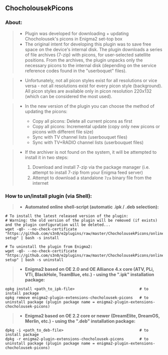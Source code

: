 ## **ChocholousekPicons**

### **About:**

   >- Plugin was developed for downloading + updating Chocholousek's picons in Enigma2 set-top box
   >- The original intent for developing this plugin was to save free space on the device's internal disk. The plugin downloads a series of file archives (7-zip) with picons, for user-selected satellite positions. From the archives, the plugin unpacks only the necessary picons to the internal disk (depending on the service reference codes found in the "userboquet" files).

   >- Unfortunately, not all picon styles exist for all resolutions or vice versa - not all resolutions exist for every picon style (background). All picon styles are available only in picon resolution 220x132 (which can be considered the most used).
   
   >- In the new version of the plugin you can choose the method of updating the picons:   
   >
   >    - Copy all picons: Delete all current picons as first
   >    - Copy all picons: Incremental update (copy only new picons or picons with different file size)
   >    - Sync with TV channel lists (userbouquet files)
   >    - Sync with TV+RADIO channel lists (userbouquet files)
   
   >- If the archiver is not found on the system, it will be attempted to install it in two steps:
   >
   >    1. Download and install 7-zip via the package manager (i.e. attempt to install 7-zip from your Enigma feed server)
   >    2. Attempt to download a standalone `7za` binary file from the internet

### **How to un/install plugin (via Shell):**

   >- **Automated online shell-script (automatic .ipk / .deb selection):**
   ```shell
   # To install the latest released version of the plugin:
   # Warning: the old version of the plugin will be removed (if exists) and the plugin configuration will be deleted...
   wget -qO- --no-check-certificate "https://github.com/s3n0/e2plugins/raw/master/ChocholousekPicons/online-setup" | bash -s install
   
   # To uninstall the plugin from Enigma2:
   wget -qO- --no-check-certificate "https://github.com/s3n0/e2plugins/raw/master/ChocholousekPicons/online-setup" | bash -s uninstall
   ```

   >- **Enigma2 based on OE 2.0 and OE Alliance 4.x core (ATV, PLi, VTi, BlackHole, TeamBlue, etc.) - using the ".ipk" installation package:**
   ```shell
   opkg install <path_to_ipk-file>                             # to install package
   opkg remove enigma2-plugin-extensions-chocholousek-picons   # to uninstall package (plugin package name = enigma2-plugin-extensions-chocholousek-picons)
   ```
   
   >- **Enigma2 based on OE 2.2 core or newer (DreamElite, DreamOS, Merlin, etc.) - using the ".deb" installation package:**
   ```shell
   dpkg -i <path_to_deb-file>                                  # to install package
   dpkg -r enigma2-plugin-extensions-chocholousek-picons       # to uninstall package (plugin package name = enigma2-plugin-extensions-chocholousek-picons)
   ```
